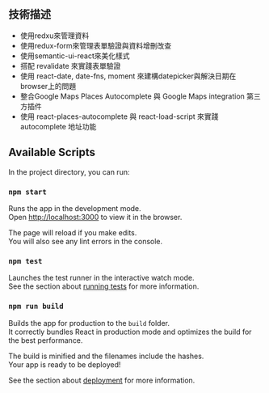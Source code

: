 ## 技術描述

- 使用redxu來管理資料
- 使用redux-form來管理表單驗證與資料增刪改查
- 使用semantic-ui-react來美化樣式
- 搭配 revalidate 來實踐表單驗證
- 使用 react-date, date-fns, moment 來建構datepicker與解決日期在browser上的問題
- 整合Google Maps Places Autocomplete 與 Google Maps integration 第三方插件
- 使用 react-places-autocomplete 與 react-load-script 來實踐autocomplete 地址功能


## Available Scripts

In the project directory, you can run:

### `npm start`

Runs the app in the development mode.<br>
Open [http://localhost:3000](http://localhost:3000) to view it in the browser.

The page will reload if you make edits.<br>
You will also see any lint errors in the console.

### `npm test`

Launches the test runner in the interactive watch mode.<br>
See the section about [running tests](#running-tests) for more information.

### `npm run build`

Builds the app for production to the `build` folder.<br>
It correctly bundles React in production mode and optimizes the build for the best performance.

The build is minified and the filenames include the hashes.<br>
Your app is ready to be deployed!

See the section about [deployment](#deployment) for more information.

